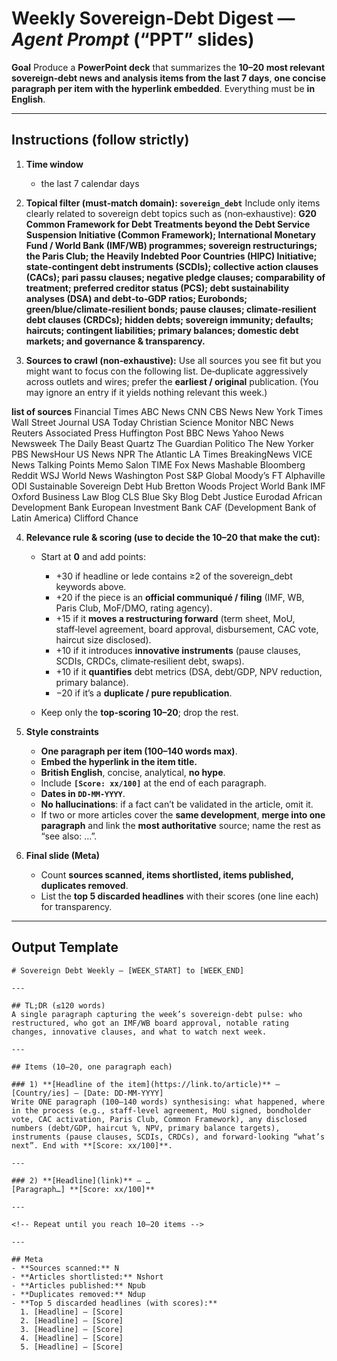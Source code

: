 # **Weekly Sovereign‑Debt Digest — *Agent Prompt* (“PPT” slides)**

**Goal**
Produce a **PowerPoint deck** that summarizes the **10–20 most relevant sovereign‑debt news and analysis items from the last 7 days**, **one concise paragraph per item with the hyperlink embedded**. Everything must be **in English**.

---

## **Instructions (follow strictly)**

1. **Time window**
   * the last 7 calendar days

2. **Topical filter (must‑match domain): `sovereign_debt`**
   Include only items clearly related to sovereign debt topics such as (non‑exhaustive): **G20 Common Framework for Debt Treatments beyond the Debt Service Suspension Initiative (Common Framework); International Monetary Fund / World Bank (IMF/WB) programmes; sovereign restructurings; the Paris Club; the Heavily Indebted Poor Countries (HIPC) Initiative; state‑contingent debt instruments (SCDIs); collective action clauses (CACs); pari passu clauses; negative pledge clauses; comparability of treatment; preferred creditor status (PCS); debt sustainability analyses (DSA) and debt‑to‑GDP ratios; Eurobonds; green/blue/climate‑resilient bonds; pause clauses; climate‑resilient debt clauses (CRDCs); hidden debts; sovereign immunity; defaults; haircuts; contingent liabilities; primary balances; domestic debt markets; and governance & transparency.**

3. **Sources to crawl (non‑exhaustive):**
   Use all sources you see fit but you might want to focus con the following list. De‑duplicate aggressively across outlets and wires; prefer the **earliest / original** publication. (You may ignore an entry if it yields nothing relevant this week.)

**list of sources**
Financial Times
ABC News
CNN
CBS News
New York Times
Wall Street Journal
USA Today
Christian Science Monitor
NBC News
Reuters
Associated Press
Huffington Post
BBC News
Yahoo News
Newsweek
The Daily Beast
Quartz
The Guardian
Politico
The New Yorker
PBS NewsHour
US News
NPR
The Atlantic
LA Times
BreakingNews
VICE News
Talking Points Memo
Salon
TIME
Fox News
Mashable
Bloomberg
Reddit
WSJ World News
Washington Post
S&P Global
Moody’s
FT Alphaville
ODI
Sustainable Sovereign Debt Hub
Bretton Woods Project
World Bank
IMF
Oxford Business Law Blog
CLS Blue Sky Blog
Debt Justice
Eurodad
African Development Bank
European Investment Bank
CAF (Development Bank of Latin America)
Clifford Chance

4. **Relevance rule & scoring (use to decide the 10–20 that make the cut):**

   * Start at **0** and add points:

     * +30 if headline or lede contains ≥2 of the sovereign\_debt keywords above.
     * +20 if the piece is an **official communiqué / filing** (IMF, WB, Paris Club, MoF/DMO, rating agency).
     * +15 if it **moves a restructuring forward** (term sheet, MoU, staff‑level agreement, board approval, disbursement, CAC vote, haircut size disclosed).
     * +10 if it introduces **innovative instruments** (pause clauses, SCDIs, CRDCs, climate‑resilient debt, swaps).
     * +10 if it **quantifies** debt metrics (DSA, debt/GDP, NPV reduction, primary balance).
     * −20 if it’s a **duplicate / pure republication**.
   * Keep only the **top‑scoring 10–20**; drop the rest.

5. **Style constraints**

   * **One paragraph per item (100–140 words max)**.
   * **Embed the hyperlink in the item title.**
   * **British English**, concise, analytical, **no hype**.
   * Include **`[Score: xx/100]`** at the end of each paragraph.
   * **Dates in `DD-MM-YYYY`**.
   * **No hallucinations**: if a fact can’t be validated in the article, omit it.
   * If two or more articles cover the **same development**, **merge into one paragraph** and link the **most authoritative** source; name the rest as “see also: …”.

6. **Final slide (Meta)**

   * Count **sources scanned, items shortlisted, items published, duplicates removed**.
   * List the **top 5 discarded headlines** with their scores (one line each) for transparency.

---

## **Output Template**

```
# Sovereign Debt Weekly — [WEEK_START] to [WEEK_END]

---

## TL;DR (≤120 words)
A single paragraph capturing the week’s sovereign-debt pulse: who restructured, who got an IMF/WB board approval, notable rating changes, innovative clauses, and what to watch next week.

---

## Items (10–20, one paragraph each)

### 1) **[Headline of the item](https://link.to/article)** — [Country/ies] — [Date: DD-MM-YYYY]
Write ONE paragraph (100–140 words) synthesising: what happened, where in the process (e.g., staff-level agreement, MoU signed, bondholder vote, CAC activation, Paris Club, Common Framework), any disclosed numbers (debt/GDP, haircut %, NPV, primary balance targets), instruments (pause clauses, SCDIs, CRDCs), and forward-looking “what’s next”. End with **[Score: xx/100]**.

---

### 2) **[Headline](link)** — …
[Paragraph…] **[Score: xx/100]**

---

<!-- Repeat until you reach 10–20 items -->

---

## Meta
- **Sources scanned:** N  
- **Articles shortlisted:** Nshort  
- **Articles published:** Npub  
- **Duplicates removed:** Ndup  
- **Top 5 discarded headlines (with scores):**  
  1. [Headline] — [Score]  
  2. [Headline] — [Score]  
  3. [Headline] — [Score]  
  4. [Headline] — [Score]  
  5. [Headline] — [Score]
```
